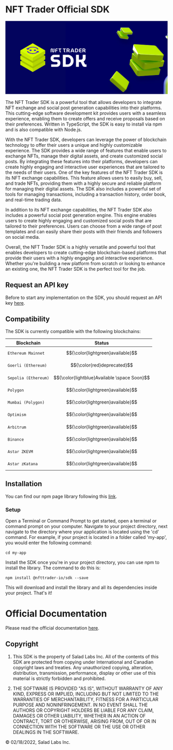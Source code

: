 # NFT Trader Official SDK

![plot](./resources/images/sdk-meta-image.jpg)

The NFT Trader SDK is a powerful tool that allows developers to integrate NFT exchange and social post generation capabilities into their platforms. This cutting-edge software development kit provides users with a seamless experience, enabling them to create offers and receive proposals based on their preferences. Written in TypeScript, the SDK is easy to install via npm and is also compatible with Node.js.

With the NFT Trader SDK, developers can leverage the power of blockchain technology to offer their users a unique and highly customizable experience. The SDK provides a wide range of features that enable users to exchange NFTs, manage their digital assets, and create customized social posts. By integrating these features into their platforms, developers can create highly engaging and interactive user experiences that are tailored to the needs of their users.
One of the key features of the NFT Trader SDK is its NFT exchange capabilities. This feature allows users to easily buy, sell, and trade NFTs, providing them with a highly secure and reliable platform for managing their digital assets. The SDK also includes a powerful set of tools for managing transactions, including a transaction history, order book, and real-time trading data.

In addition to its NFT exchange capabilities, the NFT Trader SDK also includes a powerful social post generation engine. This engine enables users to create highly engaging and customized social posts that are tailored to their preferences. Users can choose from a wide range of post templates and can easily share their posts with their friends and followers on social media.

Overall, the NFT Trader SDK is a highly versatile and powerful tool that enables developers to create cutting-edge blockchain-based platforms that provide their users with a highly engaging and interactive experience. Whether you're building a new platform from scratch or looking to enhance an existing one, the NFT Trader SDK is the perfect tool for the job.

## Request an API key

Before to start any implementation on the SDK, you should request an API key [here](https://sdk.nfttrader.io).

## Compatibility

The SDK is currently compatible with the following blockchains:

| Blockchain           | Status                                       |
| -------------------- | -------------------------------------------- |
| `Ethereum Mainnet`   | $${\color{lightgreen}available}$$            |
| `Goerli (Ethereum)`  | $${\color{red}deprecated}$$                  |
| `Sepolia (Ethereum)` | $${\color{lightblue}Available \space Soon}$$ |
| `Polygon`            | $${\color{lightgreen}available}$$            |
| `Mumbai (Polygon)`   | $${\color{lightgreen}available}$$            |
| `Optimism`           | $${\color{lightgreen}available}$$            |
| `Arbitrum`           | $${\color{lightgreen}available}$$            |
| `Binance`            | $${\color{lightgreen}available}$$            |
| `Astar ZKEVM`        | $${\color{lightgreen}available}$$            |
| `Astar zKatana`      | $${\color{lightgreen}available}$$            |

## Installation

You can find our npm page library following this [link](https://www.npmjs.com/package/@nfttrader-io/sdk).

### Setup

Open a Terminal or Command Prompt to get started, open a terminal or command prompt on your computer.
Navigate to your project directory, next navigate to the directory where your application is located using the 'cd' command. For example, if your project is located in a folder called 'my-app', you would enter the following command:

```shell
cd my-app
```

Install the SDK once you're in your project directory, you can use npm to install the library.
The command to do this is:

```shell
npm install @nfttrader-io/sdk --save
```

This will download and install the library and all its dependencies inside your project.
That's it!

# Official Documentation

Please read the official documentation [here](https://docs.nfttrader.io/documentation/nft-trader-sdk/initialization).

## Copyright

1. This SDK is the property of Salad Labs Inc. All of the contents of this SDK are protected from copying under International and Canadian copyright laws and treaties. Any unauthorized copying, alteration, distribution, transmission, performance, display or other use of this material is strictly forbidden and prohibited.

2. THE SOFTWARE IS PROVIDED "AS IS", WITHOUT WARRANTY OF ANY KIND, EXPRESS OR IMPLIED, INCLUDING BUT NOT LIMITED TO THE WARRANTIES OF MERCHANTABILITY, FITNESS FOR A PARTICULAR PURPOSE AND NONINFRINGEMENT. IN NO EVENT SHALL THE AUTHORS OR COPYRIGHT HOLDERS BE LIABLE FOR ANY CLAIM, DAMAGES OR OTHER LIABILITY, WHETHER IN AN ACTION OF CONTRACT, TORT OR OTHERWISE, ARISING FROM, OUT OF OR IN CONNECTION WITH THE SOFTWARE OR THE USE OR OTHER DEALINGS IN THE SOFTWARE.

© 02/18/2022, Salad Labs Inc.
